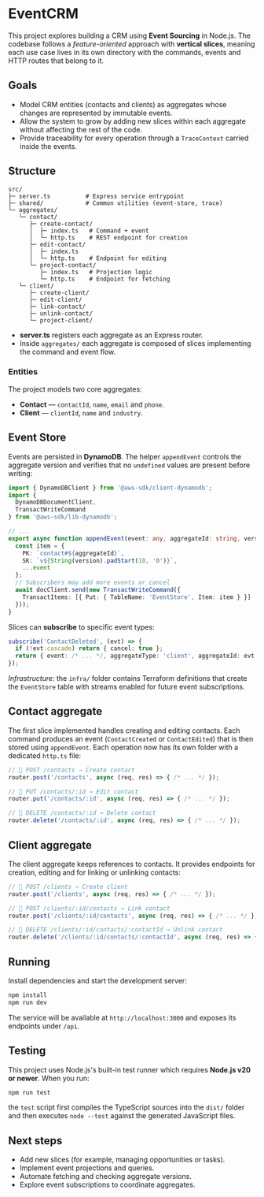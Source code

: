 # EventCRM

This project explores building a CRM using **Event Sourcing** in Node.js. The codebase follows a _feature-oriented_ approach with **vertical slices**, meaning each use case lives in its own directory with the commands, events and HTTP routes that belong to it.

## Goals

- Model CRM entities (contacts and clients) as aggregates whose changes are represented by immutable events.
- Allow the system to grow by adding new slices within each aggregate without affecting the rest of the code.
- Provide traceability for every operation through a `TraceContext` carried inside the events.

## Structure

```
src/
├─ server.ts          # Express service entrypoint
├─ shared/            # Common utilities (event-store, trace)
└─ aggregates/
   └─ contact/
      ├─ create-contact/
      │  ├─ index.ts   # Command + event
      │  └─ http.ts    # REST endpoint for creation
      ├─ edit-contact/
      │  ├─ index.ts
      │  └─ http.ts    # Endpoint for editing
      └─ project-contact/
         ├─ index.ts   # Projection logic
         └─ http.ts    # Endpoint for fetching
   └─ client/
      ├─ create-client/
      ├─ edit-client/
      ├─ link-contact/
      ├─ unlink-contact/
      └─ project-client/
```

- **server.ts** registers each aggregate as an Express router.
- Inside `aggregates/` each aggregate is composed of slices implementing the command and event flow.

### Entities

The project models two core aggregates:

- **Contact** — `contactId`, `name`, `email` and `phone`.
- **Client** — `clientId`, `name` and `industry`.

## Event Store

Events are persisted in **DynamoDB**. The helper `appendEvent` controls the aggregate version and verifies that no `undefined` values are present before writing:

```ts
import { DynamoDBClient } from '@aws-sdk/client-dynamodb';
import {
  DynamoDBDocumentClient,
  TransactWriteCommand
} from '@aws-sdk/lib-dynamodb';

// ...
export async function appendEvent(event: any, aggregateId: string, version: number) {
  const item = {
    PK: `contact#${aggregateId}`,
    SK: `v${String(version).padStart(10, '0')}`,
    ...event
  };
  // Subscribers may add more events or cancel
  await docClient.send(new TransactWriteCommand({
    TransactItems: [{ Put: { TableName: 'EventStore', Item: item } }]
  }));
}
```

Slices can **subscribe** to specific event types:

```ts
subscribe('ContactDeleted', (evt) => {
  if (!evt.cascade) return { cancel: true };
  return { event: /* ... */, aggregateType: 'client', aggregateId: evt.clientId, version: 5 };
});
```

_Infrastructure:_ the `infra/` folder contains Terraform definitions that create the `EventStore` table with streams enabled for future event subscriptions.

## Contact aggregate

The first slice implemented handles creating and editing contacts. Each command produces an event (`ContactCreated` or `ContactEdited`) that is then stored using `appendEvent`. Each operation now has its own folder with a dedicated `http.ts` file:

```ts
// 📌 POST /contacts → Create contact
router.post('/contacts', async (req, res) => { /* ... */ });

// 📌 PUT /contacts/:id → Edit contact
router.put('/contacts/:id', async (req, res) => { /* ... */ });

// 📌 DELETE /contacts/:id → Delete contact
router.delete('/contacts/:id', async (req, res) => { /* ... */ });
```

## Client aggregate

The client aggregate keeps references to contacts. It provides endpoints for creation, editing and for linking or unlinking contacts:

```ts
// 📌 POST /clients → Create client
router.post('/clients', async (req, res) => { /* ... */ });

// 📌 POST /clients/:id/contacts → Link contact
router.post('/clients/:id/contacts', async (req, res) => { /* ... */ });

// 📌 DELETE /clients/:id/contacts/:contactId → Unlink contact
router.delete('/clients/:id/contacts/:contactId', async (req, res) => { /* ... */ });
```

## Running

Install dependencies and start the development server:

```bash
npm install
npm run dev
```

The service will be available at `http://localhost:3000` and exposes its endpoints under `/api`.

## Testing

This project uses Node.js's built-in test runner which requires **Node.js v20 or newer**. When you run:

```bash
npm run test
```

the `test` script first compiles the TypeScript sources into the `dist/` folder and then executes `node --test` against the generated JavaScript files.

## Next steps

- Add new slices (for example, managing opportunities or tasks).
- Implement event projections and queries.
- Automate fetching and checking aggregate versions.
- Explore event subscriptions to coordinate aggregates.
